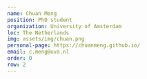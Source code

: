 ```yaml
---
name: Chuan Meng
position: PhD student
organization: University of Amsterdam
loc: The Netherlands
img: assets/img/chuan.png
personal-page: https://chuanmeng.github.io/
email: c.meng@uva.nl
order: 0
row: 2
---
```

